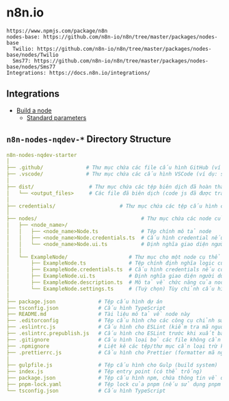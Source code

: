 # n8n.io

    https://www.npmjs.com/package/n8n
    nodes-base: https://github.com/n8n-io/n8n/tree/master/packages/nodes-base
      Twilio: https://github.com/n8n-io/n8n/tree/master/packages/nodes-base/nodes/Twilio
      Sms77: https://github.com/n8n-io/n8n/tree/master/packages/nodes-base/nodes/Sms77
    Integrations: https://docs.n8n.io/integrations/

## Integrations

- [Build a node](https://docs.n8n.io/integrations/creating-nodes/build/)
  - [Standard parameters](https://docs.n8n.io/integrations/creating-nodes/build/reference/node-base-files/standard-parameters/)

## `n8n-nodes-nqdev-*` Directory Structure

```yaml
n8n-nodes-nqdev-starter
│
├── .github/              # Thư mục chứa các file cấu hình GitHub (ví dụ: GitHub Actions, workflows)
├── .vscode/              # Thư mục chứa các cấu hình VSCode (ví dụ: settings, extensions)
│
├── dist/                  # Thư mục chứa các tệp biên dịch đã hoàn thành
│   └── <output_files>     # Các file đã biên dịch (code js đã được transpile)
│
├── credentials/                     # Thư mục chứa các tệp cấu hình chứng thực (nếu có)
│
├── nodes/                                  # Thư mục chứa các node của bạn
│   ├── <node_name>/
│   │   ├── <node_name>Node.ts              # Tệp chính mô tả node
│   │   ├── <node_name>Node.credentials.ts  # Cấu hình credential nếu cần
│   │   └── <node_name>Node.ui.ts           # Định nghĩa giao diện người dùng (UI)
│   │
│   └── ExampleNode/                    # Thư mục cho một node cụ thể
│       ├── ExampleNode.ts              # Tệp chính định nghĩa logic của node
│       ├── ExampleNode.credentials.ts  # Cấu hình credentials nếu có
│       ├── ExampleNode.ui.ts           # Định nghĩa giao diện người dùng cho node này
│       ├── ExampleNode.description.ts  # Mô tả về chức năng của node
│       └── ExampleNode.settings.ts     # (Tuỳ chọn) Tùy chỉnh cấu hình hoặc cài đặt cho node
│
├── package.json              # Tệp cấu hình dự án
├── tsconfig.json             # Cấu hình TypeScript
├── README.md                 # Tài liệu mô tả về node này
├── .editorconfig             # Tệp cấu hình cho các công cụ chỉnh sửa mã (editor config)
├── .eslintrc.js              # Cấu hình cho ESLint (kiểm tra mã nguồn)
├── .eslintrc.prepublish.js   # Cấu hình cho ESLint trước khi xuất bản
├── .gitignore                # Cấu hình loại bỏ các file không cần thiết khi commit
├── .npmignore                # Liệt kê các tệp/thư mục cần loại trừ khỏi npm package
├── .prettierrc.js            # Cấu hình cho Prettier (formatter mã nguồn)
│
├── gulpfile.js               # Tệp cấu hình cho Gulp (build system)
├── index.js                  # Tệp entry point (có thể trống)
├── package.json              # Tệp cấu hình npm, chứa thông tin về dự án và các dependencies
├── pnpm-lock.yaml            # Tệp lock của pnpm (nếu sử dụng pnpm làm package manager)
└── tsconfig.json             # Cấu hình TypeScript
```

